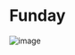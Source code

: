 # Funday
![image](https://github.com/Amir-Yakubov/Funday/assets/49751797/9e350bc6-feae-4bb3-ad5e-1d174598f6aa)

